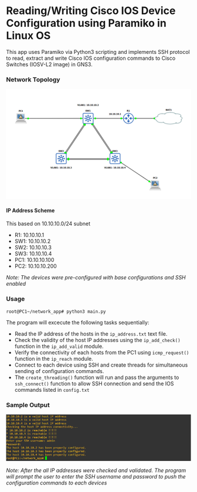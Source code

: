 # Reading/Writing Cisco IOS Device Configuration using Paramiko in Linux OS

This app uses Paramiko via Python3 scripting and implements SSH protocol to read, extract and write Cisco IOS configuration commands to Cisco Switches (IOSV-L2 image) in GNS3.

### Network Topology

![network topology](/network_topology.png)

#### IP Address Scheme

This based on 10.10.10.0/24 subnet

* R1: 10.10.10.1 
* SW1: 10.10.10.2
* SW2: 10.10.10.3
* SW3: 10.10.10.4
* PC1: 10.10.10.100
* PC2: 10.10.10.200

_Note: The devices were pre-configured with base configurations and SSH enabled_

### Usage

```
root@PC1~/network_app# python3 main.py

```

The program will excecute the following tasks sequentially:

* Read the IP address of the hosts in the `ip_address.txt` text file.
* Check the validity of the host IP addresses using the `ip_add_check()` function in the `ip_add_valid` module.
* Verify the connectivity of each hosts from the PC1 using `icmp_request()` function in the `ip_reach` module.
* Connect to each device using SSH and create threads for simultaneous sending of configuration commands.
* The `create_threading()` function will run and pass the arguments to `ssh_connect()` function to allow SSH connection and send the IOS commands listed in `config.txt`

### Sample Output

![sample outputy](/sample_output.png)

_Note: After the all IP addresses were checked and validated. The program will prompt the user to enter the SSH username and password to push the configuration commands to each devices_

